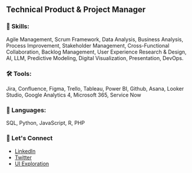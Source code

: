 ## Technical Product & Project Manager <br>

### 📐 Skills:

Agile Management, Scrum Framework, Data Analysis, Business Analysis, Process Improvement, Stakeholder Management, Cross-Functional Collaboration, Backlog Management, User Experience Research & Design, AI, LLM, Predictive Modeling, Digital Visualization, Presentation, DevOps.

### 🛠️ Tools: 
Jira, Confluence, Figma, Trello, Tableau, Power BI, Github, Asana, Looker Studio, Google Analytics 4, Microsoft 365, Service Now

### 📝 Languages:
SQL, Python, JavaScript, R, PHP

### 🤝 Let's Connect
- [LinkedIn](https://linkedin.com/in/olatundemoj)
- [Twitter](https://x.com/timilehxn)
- [UI Exploration](https://dribbble.com/amo-ladoja)


